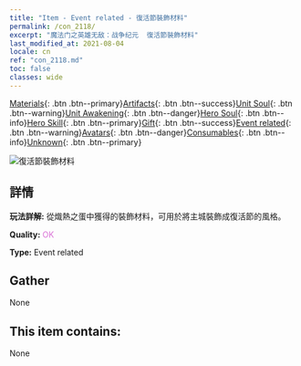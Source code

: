```yaml
---
title: "Item - Event related - 復活節裝飾材料"
permalink: /con_2118/
excerpt: "魔法门之英雄无敌：战争纪元  復活節裝飾材料"
last_modified_at: 2021-08-04
locale: cn
ref: "con_2118.md"
toc: false
classes: wide
---
```

 [Materials](/ItemsCN/){: .btn .btn--primary}[Artifacts](/ItemsCN/Artifacts/){: .btn .btn--success}[Unit Soul](/ItemsCN/UnitSoul/){: .btn .btn--warning}[Unit Awakening](/ItemsCN/UnitAwakening/){: .btn .btn--danger}[Hero Soul](/ItemsCN/HeroSoul/){: .btn .btn--info}[Hero Skill](/ItemsCN/HeroSkill/){: .btn .btn--primary}[Gift](/ItemsCN/Gift/){: .btn .btn--success}[Event related](/ItemsCN/Events/){: .btn .btn--warning}[Avatars](/ItemsCN/Avatars/){: .btn .btn--danger}[Consumables](/ItemsCN/Consumables/){: .btn .btn--info}[Unknown](/ItemsCN/Unknown/){: .btn .btn--primary}

 ![復活節裝飾材料](/images/t/i_690019.png)

## 詳情
 **玩法詳解:** 從熾熱之蛋中獲得的裝飾材料，可用於將主城裝飾成復活節的風格。

 **Quality:** <span style="color: #DA70D6">OK</span>

 **Type:** Event related

## Gather

  None

## This item contains:

  None

